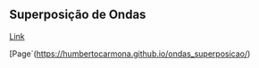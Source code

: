 ## Superposição de Ondas


[Link](ondas_plot_superposicao.xhtml) 

[Page´(https://humbertocarmona.github.io/ondas_superposicao/)
